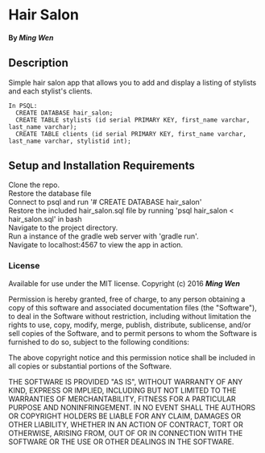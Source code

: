 # Hair Salon

#### By _Ming Wen_

## Description

Simple hair salon app that allows you to add and display a listing of stylists and each stylist's clients.

    In PSQL:  
      CREATE DATABASE hair_salon;  
      CREATE TABLE stylists (id serial PRIMARY KEY, first_name varchar, last_name varchar);  
      CREATE TABLE clients (id serial PRIMARY KEY, first_name varchar, last_name varchar, stylistid int);  

## Setup and Installation Requirements

  Clone the repo.  
  Restore the database file  
  Connect to psql and run '# CREATE DATABASE hair_salon'  
  Restore the included hair_salon.sql file by running 'psql hair_salon < hair_salon.sql' in bash  
  Navigate to the project directory.  
  Run a instance of the gradle web server with 'gradle run'.  
  Navigate to localhost:4567 to view the app in action.

### License

Available for use under the MIT license.
Copyright (c) 2016 **_Ming Wen_**

  Permission is hereby granted, free of charge, to any person obtaining a copy of this software and associated documentation files (the "Software"), to deal in the Software without restriction, including without limitation the rights to use, copy, modify, merge, publish, distribute, sublicense, and/or sell copies of the Software, and to permit persons to whom the Software is furnished to do so, subject to the following conditions:

  The above copyright notice and this permission notice shall be included in all copies or substantial portions of the Software.

  THE SOFTWARE IS PROVIDED "AS IS", WITHOUT WARRANTY OF ANY KIND, EXPRESS OR IMPLIED, INCLUDING BUT NOT LIMITED TO THE WARRANTIES OF MERCHANTABILITY, FITNESS FOR A PARTICULAR PURPOSE AND NONINFRINGEMENT. IN NO EVENT SHALL THE AUTHORS OR COPYRIGHT HOLDERS BE LIABLE FOR ANY CLAIM, DAMAGES OR OTHER LIABILITY, WHETHER IN AN ACTION OF CONTRACT, TORT OR OTHERWISE, ARISING FROM, OUT OF OR IN CONNECTION WITH THE SOFTWARE OR THE USE OR OTHER DEALINGS IN THE SOFTWARE.
